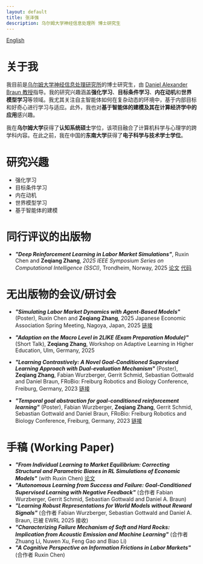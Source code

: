 ```yaml
---
layout: default
title: 张泽强
description: 乌尔姆大学神经信息处理所 博士研究生
---
```

[English](./)


# 关于我
我目前是[乌尔姆大学神经信息处理研究所](https://www.uni-ulm.de/en/in/institute-of-neural-information-processing/)的博士研究生，由 [Daniel Alexander Braun 教授](https://www.uni-ulm.de/in/neuroinformatik/institut/hidden/d-braun/)指导。我的研究兴趣涵盖**强化学习**、**目标条件学习**、**内在动机**和**世界模型学习**等领域。我尤其关注自主智能体如何在复杂动态的环境中，基于内部目标和好奇心进行学习与适应。此外，我也对**基于智能体的建模及其在计算经济学中的应用**感兴趣。

我在**乌尔姆大学**获得了**认知系统硕士**学位，该项目融合了计算机科学与心理学的跨学科内容。在此之前，我在中国的**东南大学**获得了**电子科学与技术学士学位**。

# 研究兴趣
 - 强化学习
 - 目标条件学习
 - 内在动机
 - 世界模型学习
 - 基于智能体的建模

# 同行评议的出版物
 - ***"Deep Reinforcement Learning in Labor Market Simulations"***, Ruxin Chen and **Zeqiang Zhang**, *2025 IEEE Symposium Series on Computational Intelligence (SSCI)*, Trondheim, Norway, 2025 [论文](https://ieeexplore.ieee.org/document/10975741) [代码](https://github.com/RLLaborMarketSimulations/DRL-in-Labor-Market-Simulations)

# 无出版物的会议/研讨会
 - ***"Simulating Labor Market Dynamics with Agent-Based Models"*** (Poster), Ruxin Chen and **Zeqiang Zhang**, 2025 Japanese Economic Association Spring Meeting, Nagoya, Japan, 2025 [链接](https://pub.confit.atlas.jp/ja/event/jea2025s/presentation/1P0201-15-07)

 - ***"Adaption on the Macro Level in 2LIKE (Exam Preparation Module)"*** (Short Talk), **Zeqiang Zhang**, Workshop on Adaptive Learning in Higher Education, Ulm, Germany, 2025

 - ***"Learning Contrastively: A Novel Goal-Conditioned Supervised Learning Approach with Dual-evaluation Mechanism"*** (Poster), **Zeqiang Zhang**, Fabian Wurzberger, Gerrit Schmid, Sebastian Gottwald and Daniel Braun, FRoBio: Freiburg Robotics and Biology Conference, Freiburg, Germany, 2023 [链接](https://frobio.wordpress.com/learning-contrastively-a-novel-goal-conditioned-supervised-learning-approach-with-dual-evaluation-mechanism/)

 - ***"Temporal goal abstraction for goal-conditioned reinforcement learning"*** (Poster), Fabian Wurzberger, **Zeqiang Zhang**, Gerrit Schmid, Sebastian Gottwald and Daniel Braun, FRoBio: Freiburg Robotics and Biology Conference, Freiburg, Germany, 2023 [链接](https://frobio.wordpress.com/temporal-goal-abstraction-for-goal-conditioned-reinforcement-learning/)

# 手稿 (Working Paper)
 - ***"From Individual Learning to Market Equilibrium: Correcting Structural and Parametric Biases in RL Simulations of Economic Models"*** (with Ruxin Chen) [论文](https://arxiv.org/pdf/2507.18229)
 - ***"Autonomous Learning from Success and Failure: Goal-Conditioned Supervised Learning with Negative Feedback"*** (合作者 Fabian Wurzberger, Gerrit Schmid, Sebastian Gottwald and Daniel A. Braun)
 - ***"Learning Robust Representations for  World Models without Reward Signals"*** (合作者 Fabian Wurzberger, Sebastian Gottwald and Daniel A. Braun, 已被 EWRL 2025 接收)
 - ***"Characterizing Failure Mechanism of Soft and Hard Rocks: Implication from Acoustic Emission and Machine Learning"*** (合作者 Zhuang Li, Nuwen Xu, Feng Gao and Biao Li)
 - ***"A Cognitive Perspective on Information Frictions in Labor Markets"*** (合作者 Ruxin Chen)





